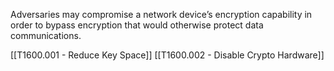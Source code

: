 Adversaries may compromise a network device’s encryption capability in order to bypass encryption that would otherwise protect data communications.

[[T1600.001 - Reduce Key Space]]
[[T1600.002 - Disable Crypto Hardware]]